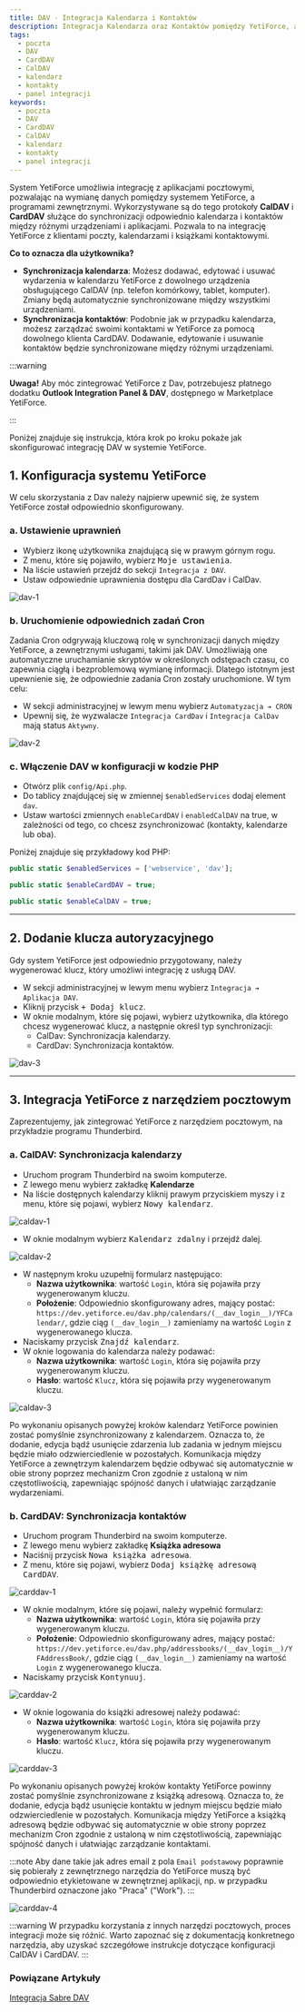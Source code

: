 ```yaml
---
title: DAV - Integracja Kalendarza i Kontaktów 
description: Integracja Kalendarza oraz Kontaktów pomiędzy YetiForce, a narzędziem pocztowym poprzez protokoły CalDAV i CardDAV
tags:
  - poczta
  - DAV
  - CardDAV
  - CalDAV
  - kalendarz
  - kontakty
  - panel integracji
keywords:
  - poczta
  - DAV
  - CardDAV
  - CalDAV
  - kalendarz
  - kontakty
  - panel integracji
---
```


System YetiForce umożliwia integrację z aplikacjami pocztowymi, pozwalając na wymianę danych pomiędzy systemem YetiForce, a programami zewnętrznymi. Wykorzystywane są do tego protokoły **CalDAV** i **CardDAV** służące do synchronizacji odpowiednio kalendarza i kontaktów między różnymi urządzeniami i aplikacjami. Pozwala to na integrację YetiForce z klientami poczty, kalendarzami i książkami kontaktowymi.

**Co to oznacza dla użytkownika?**

- **Synchronizacja kalendarza**: Możesz dodawać, edytować i usuwać wydarzenia w kalendarzu YetiForce z dowolnego urządzenia obsługującego CalDAV (np. telefon komórkowy, tablet, komputer). Zmiany będą automatycznie synchronizowane między wszystkimi urządzeniami.
- **Synchronizacja kontaktów**: Podobnie jak w przypadku kalendarza, możesz zarządzać swoimi kontaktami w YetiForce za pomocą dowolnego klienta CardDAV. Dodawanie, edytowanie i usuwanie kontaktów będzie synchronizowane między różnymi urządzeniami.

:::warning

**Uwaga!** Aby móc zintegrować YetiForce z Dav, potrzebujesz płatnego dodatku **Outlook Integration Panel & DAV**, dostępnego w Marketplace YetiForce.

:::

Poniżej znajduje się instrukcja, która krok po kroku pokaże jak skonfigurować integrację DAV w systemie YetiForce.

## 1. Konfiguracja systemu YetiForce

W celu skorzystania z Dav należy najpierw upewnić się, że system YetiForce został odpowiednio skonfigurowany.

### a. Ustawienie uprawnień

- Wybierz ikonę użytkownika znajdującą się w prawym górnym rogu.
- Z menu, które się pojawiło, wybierz <kbd>Moje ustawienia</kbd>.
- Na liście ustawień przejdź do sekcji `Integracja z DAV`.
- Ustaw odpowiednie uprawnienia dostępu dla CardDav i CalDav.

![dav-1](dav-1.jpg)

### b. Uruchomienie odpowiednich zadań Cron

Zadania Cron odgrywają kluczową rolę w synchronizacji danych między YetiForce, a zewnętrznymi usługami, takimi jak DAV. Umożliwiają one automatyczne uruchamianie skryptów w określonych odstępach czasu, co zapewnia ciągłą i bezproblemową wymianę informacji. Dlatego istotnym jest upewnienie się, że odpowiednie zadania Cron zostały uruchomione. W tym celu:

- W sekcji administracyjnej w lewym menu wybierz `Automatyzacja ➔ CRON`
- Upewnij się, że wyzwalacze `Integracja CardDav` i `Integracja CalDav` mają status `Aktywny`.

![dav-2](dav-2.jpg)

### c. Włączenie DAV w konfiguracji w kodzie PHP

- Otwórz plik `config/Api.php`.
- Do tablicy znajdującej się w zmiennej `$enabledServices` dodaj element `dav`.
- Ustaw wartości zmiennych `enableCardDAV` i `enabledCalDAV` na true, w zależności od tego, co chcesz zsynchronizować (kontakty, kalendarze lub oba).

Poniżej znajduje się przykładowy kod PHP:

```php
public static $enabledServices = ['webservice', 'dav'];

public static $enableCardDAV = true;

public static $enableCalDAV = true;

```

---

## 2. Dodanie klucza autoryzacyjnego

Gdy system YetiForce jest odpowiednio przygotowany, należy wygenerować klucz, który umożliwi integrację z usługą DAV.

- W sekcji administracyjnej w lewym menu wybierz `Integracja ➔ Aplikacja DAV`.
- Kliknij przycisk <kbd>+ Dodaj klucz</kbd>.
- W oknie modalnym, które się pojawi, wybierz użytkownika, dla którego chcesz wygenerować klucz, a następnie określ typ synchronizacji:
  - CalDav: Synchronizacja kalendarzy.
  - CardDav: Synchronizacja kontaktów.

![dav-3](dav-3.jpg)

---

## 3. Integracja YetiForce z narzędziem pocztowym

Zaprezentujemy, jak zintegrować YetiForce z narzędziem pocztowym, na przykładzie programu Thunderbird.

### a. CalDAV: Synchronizacja kalendarzy

- Uruchom program Thunderbird na swoim komputerze.
- Z lewego menu wybierz zakładkę **Kalendarze**
- Na liście dostępnych kalendarzy kliknij prawym przyciskiem myszy i z menu, które się pojawi, wybierz <kbd>Nowy kalendarz</kbd>.

![caldav-1](caldav-1.jpg)

- W oknie modalnym wybierz <kbd>Kalendarz zdalny</kbd> i przejdź dalej.

![caldav-2](caldav-2.jpg)

- W następnym kroku uzupełnij formularz następująco:
  - **Nazwa użytkownika**: wartość `Login`, która się pojawiła przy wygenerowanym kluczu.
  - **Położenie**: Odpowiednio skonfigurowany adres, mający postać: `https://dev.yetiforce.eu/dav.php/calendars/(__dav_login__)/YFCalendar/`, gdzie ciąg `(__dav_login__)` zamieniamy na wartość `Login` z wygenerowanego klucza.
- Naciskamy przycisk <kbd>Znajdź kalendarz</kbd>.
- W oknie logowania do kalendarza należy podawać:
  - **Nazwa użytkownika**: wartość `Login`, która się pojawiła przy wygenerowanym kluczu.
  - **Hasło**: wartość `Klucz`, która się pojawiła przy wygenerowanym kluczu.

![caldav-3](caldav-3.jpg)

Po wykonaniu opisanych powyżej kroków kalendarz YetiForce powinien zostać pomyślnie zsynchronizowany z kalendarzem. Oznacza to, że dodanie, edycja bądź usunięcie zdarzenia lub zadania w jednym miejscu będzie miało odzwierciedlenie w pozostałych. Komunikacja między YetiForce a zewnętrzym kalendarzem będzie odbywać się automatycznie w obie strony poprzez mechanizm Cron zgodnie z ustaloną w nim częstotliwością, zapewniając spójność danych i ułatwiając zarządzanie wydarzeniami.

### b. CardDAV: Synchronizacja kontaktów

- Uruchom program Thunderbird na swoim komputerze.
- Z lewego menu wybierz zakładkę **Książka adresowa**
- Naciśnij przycisk <kbd>Nowa książka adresowa</kbd>.
- Z menu, które się pojawi, wybierz <kbd>Dodaj książkę adresową CardDAV</kbd>.

![carddav-1](carddav-1.jpg)

- W oknie modalnym, które się pojawi, należy wypełnić formularz:
  - **Nazwa użytkownika**: wartość `Login`, która się pojawiła przy wygenerowanym kluczu.
  - **Położenie**: Odpowiednio skonfigurowany adres, mający postać: `https://dev.yetiforce.eu/dav.php/addressbooks/(__dav_login__)/YFAddressBook/`, gdzie ciąg `(__dav_login__)` zamieniamy na wartość `Login` z wygenerowanego klucza.
- Naciskamy przycisk <kbd>Kontynuuj</kbd>.

![carddav-2](carddav-2.jpg)

- W oknie logowania do książki adresowej należy podawać:
  - **Nazwa użytkownika**: wartość `Login`, która się pojawiła przy wygenerowanym kluczu.
  - **Hasło**: wartość `Klucz`, która się pojawiła przy wygenerowanym kluczu.

![carddav-3](carddav-3.jpg)

Po wykonaniu opisanych powyżej kroków kontakty YetiForce powinny zostać pomyślnie zsynchronizowane z książką adresową. Oznacza to, że dodanie, edycja bądź usunięcie kontaktu w jednym miejscu będzie miało odzwierciedlenie w pozostałych. Komunikacja między YetiForce a książką adresową będzie odbywać się automatycznie w obie strony poprzez mechanizm Cron zgodnie z ustaloną w nim częstotliwością, zapewniając spójność danych i ułatwiając zarządzanie kontaktami.

:::note
Aby dane takie jak adres email z pola `Email podstawowy` poprawnie się pobierały z zewnętrznego narzędzia do YetiForce muszą być odpowiednio etykietowane w zewnętrznej aplikacji, np. w przypadku Thunderbird oznaczone jako "Praca" ("Work").
:::

![carddav-4](carddav-4.jpg)

:::warning
W przypadku korzystania z innych narzędzi pocztowych, proces integracji może się różnić. Warto zapoznać się z dokumentacją konkretnego narzędzia, aby uzyskać szczegółowe instrukcje dotyczące konfiguracji CalDAV i CardDAV.
:::

### Powiązane Artykuły

[Integracja Sabre DAV](/administrator-guides/apps/#sabredav-integration)
